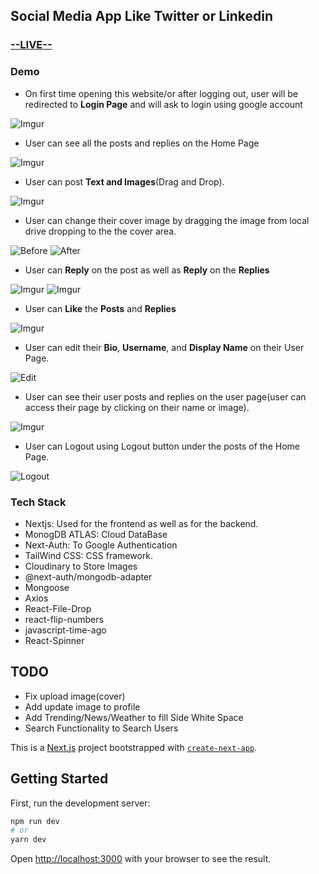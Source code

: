 ## Social Media App Like Twitter or Linkedin

### [--LIVE--](https://birdie-kappa.vercel.app) 

### Demo

* On first time opening this website/or after logging out, user will be redirected to **Login Page** and will ask to login using google account

![Imgur](https://imgur.com/2B1oCUd.jpg)


* User can see all the posts and replies on the Home Page

![Imgur](https://imgur.com/BZiYQeO.jpg)


* User can post **Text and Images**(Drag and Drop).

![Imgur](https://imgur.com/kfBozc2.jpg)


* User can change their cover image by dragging the image from local drive dropping to the the cover area.

![Before](https://imgur.com/BvbGci4.jpg)
![After](https://imgur.com/mokY2tc.jpg)


* User can **Reply** on the post as well as **Reply** on the **Replies**

![Imgur](https://imgur.com/eX7fMfj.jpg)
![Imgur](https://imgur.com/QarXGi5.jpg)


* User can **Like** the **Posts** and **Replies**

![Imgur](https://imgur.com/eTb7rC7.jpg)


* User can edit their **Bio**, **Username**, and **Display Name** on their User Page.

![Edit](https://imgur.com/6iHZQ0X.jpg)


* User can see their user posts and replies on the user page(user can access their page by clicking on their name or image).

![Imgur](https://imgur.com/QQ0FzYJ.jpg)


* User can Logout using Logout button under the posts of the Home Page.

![Logout](https://imgur.com/QoPBvMq.jpg)

### Tech Stack
* Nextjs: Used for the frontend as well as for the backend.
* MonogDB ATLAS: Cloud DataBase
* Next-Auth: To Google Authentication
* TailWind CSS: CSS framework.
* Cloudinary to Store Images
* @next-auth/mongodb-adapter
* Mongoose
* Axios
* React-File-Drop
* react-flip-numbers
* javascript-time-ago
* React-Spinner

## TODO

- Fix upload image(cover)
- Add update image to profile
- Add Trending/News/Weather to fill Side White Space
- Search Functionality to Search Users


This is a [Next.js](https://nextjs.org/) project bootstrapped with [`create-next-app`](https://github.com/vercel/next.js/tree/canary/packages/create-next-app).

## Getting Started

First, run the development server:

```bash
npm run dev
# or
yarn dev
```

Open [http://localhost:3000](http://localhost:3000) with your browser to see the result.

